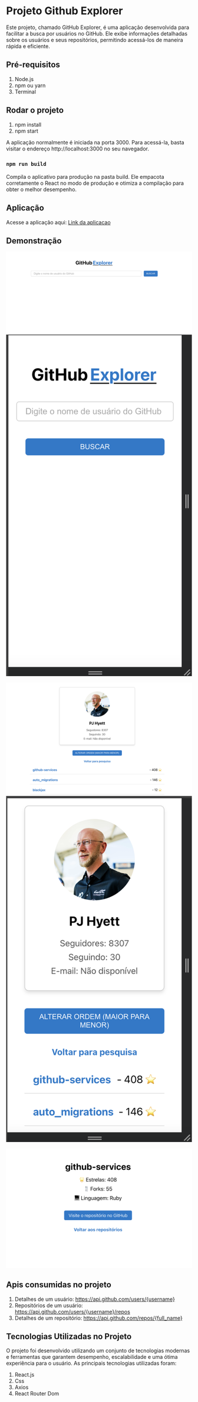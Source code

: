 # Projeto Github Explorer

Este projeto, chamado GitHub Explorer, é uma aplicação desenvolvida para facilitar a busca por usuários no GitHub. Ele exibe informações detalhadas sobre os usuários e seus repositórios, permitindo acessá-los de maneira rápida e eficiente.

## Pré-requisitos

1. Node.js
2. npm ou yarn
3. Terminal

## Rodar o projeto

1. npm install 
2. npm start

A aplicação normalmente é iniciada na porta 3000. Para acessá-la, 
basta visitar o endereço http://localhost:3000 no seu navegador.

### `npm run build`

Compila o aplicativo para produção na pasta build. Ele empacota corretamente o React 
no modo de produção e otimiza a compilação para obter o melhor desempenho.

## Aplicação 

Acesse a aplicação aqui: [Link da aplicacao](https://github-explorer-one-omega.vercel.app)

## Demonstração

![Tela Home Desktop](./public//assets/home-desktop.png)
![Tela Home Mobile](./public//assets/home-mobile.png)

![Tela UserDetails Desktop](./public/assets//userDetails-desktop.png)
![Tela UserDetails Mobile](./public//assets/userDetails-mobile.png)

![Tela RepoDetials](./public//assets/repoDetails.png)

## Apis consumidas no projeto

1. Detalhes de um usuário: https://api.github.com/users/{username}
2. Repositórios de um usuário: https://api.github.com/users/{username}/repos
3. Detalhes de um repositório: https://api.github.com/repos/{full_name}
 
 ## Tecnologias Utilizadas no Projeto

 O projeto foi desenvolvido utilizando um conjunto de tecnologias modernas e ferramentas que garantem desempenho,
 escalabilidade e uma ótima experiência para o usuário. As principais tecnologias utilizadas foram:

 1. React.js
 2. Css 
 3. Axios
 4. React Router Dom
